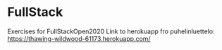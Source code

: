 # FullStack
Exercises for FullStackOpen2020
Link to herokuapp fro puhelinluettelo:
https://thawing-wildwood-61173.herokuapp.com/
